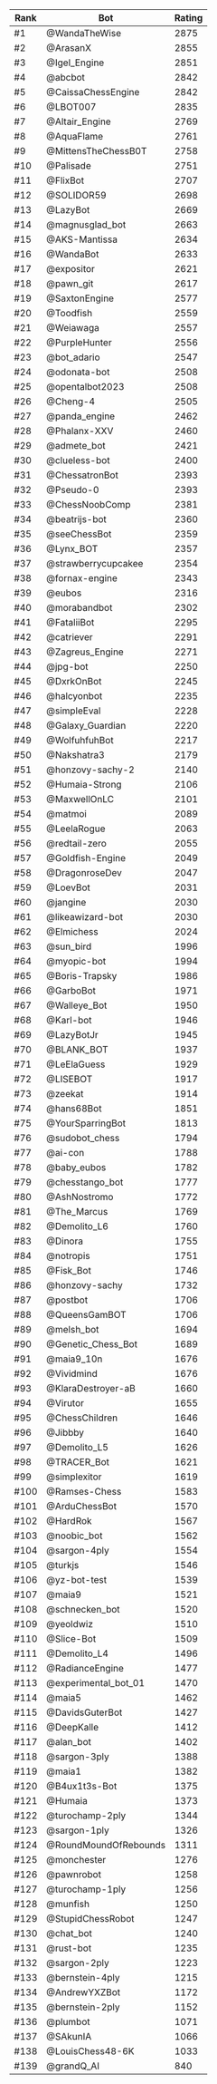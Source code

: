 Rank|Bot|Rating
---|---|---
#1|@WandaTheWise|2875
#2|@ArasanX|2855
#3|@Igel_Engine|2851
#4|@abcbot|2842
#5|@CaissaChessEngine|2842
#6|@LBOT007|2835
#7|@Altair_Engine|2769
#8|@AquaFlame|2761
#9|@MittensTheChessB0T|2758
#10|@Palisade|2751
#11|@FlixBot|2707
#12|@SOLIDOR59|2698
#13|@LazyBot|2669
#14|@magnusglad_bot|2663
#15|@AKS-Mantissa|2634
#16|@WandaBot|2633
#17|@expositor|2621
#18|@pawn_git|2617
#19|@SaxtonEngine|2577
#20|@Toodfish|2559
#21|@Weiawaga|2557
#22|@PurpleHunter|2556
#23|@bot_adario|2547
#24|@odonata-bot|2508
#25|@opentalbot2023|2508
#26|@Cheng-4|2505
#27|@panda_engine|2462
#28|@Phalanx-XXV|2460
#29|@admete_bot|2421
#30|@clueless-bot|2400
#31|@ChessatronBot|2393
#32|@Pseudo-0|2393
#33|@ChessNoobComp|2381
#34|@beatrijs-bot|2360
#35|@seeChessBot|2359
#36|@Lynx_BOT|2357
#37|@strawberrycupcakee|2354
#38|@fornax-engine|2343
#39|@eubos|2316
#40|@morabandbot|2302
#41|@FataliiBot|2295
#42|@catriever|2291
#43|@Zagreus_Engine|2271
#44|@jpg-bot|2250
#45|@DxrkOnBot|2245
#46|@halcyonbot|2235
#47|@simpleEval|2228
#48|@Galaxy_Guardian|2220
#49|@WolfuhfuhBot|2217
#50|@Nakshatra3|2179
#51|@honzovy-sachy-2|2140
#52|@Humaia-Strong|2106
#53|@MaxwellOnLC|2101
#54|@matmoi|2089
#55|@LeelaRogue|2063
#56|@redtail-zero|2055
#57|@Goldfish-Engine|2049
#58|@DragonroseDev|2047
#59|@LoevBot|2031
#60|@jangine|2030
#61|@likeawizard-bot|2030
#62|@Elmichess|2024
#63|@sun_bird|1996
#64|@myopic-bot|1994
#65|@Boris-Trapsky|1986
#66|@GarboBot|1971
#67|@Walleye_Bot|1950
#68|@Karl-bot|1946
#69|@LazyBotJr|1945
#70|@BLANK_BOT|1937
#71|@LeElaGuess|1929
#72|@LISEBOT|1917
#73|@zeekat|1914
#74|@hans68Bot|1851
#75|@YourSparringBot|1813
#76|@sudobot_chess|1794
#77|@ai-con|1788
#78|@baby_eubos|1782
#79|@chesstango_bot|1777
#80|@AshNostromo|1772
#81|@The_Marcus|1769
#82|@Demolito_L6|1760
#83|@Dinora|1755
#84|@notropis|1751
#85|@Fisk_Bot|1746
#86|@honzovy-sachy|1732
#87|@postbot|1706
#88|@QueensGamBOT|1706
#89|@melsh_bot|1694
#90|@Genetic_Chess_Bot|1689
#91|@maia9_10n|1676
#92|@Vividmind|1676
#93|@KlaraDestroyer-aB|1660
#94|@Virutor|1655
#95|@ChessChildren|1646
#96|@Jibbby|1640
#97|@Demolito_L5|1626
#98|@TRACER_Bot|1621
#99|@simplexitor|1619
#100|@Ramses-Chess|1583
#101|@ArduChessBot|1570
#102|@HardRok|1567
#103|@noobic_bot|1562
#104|@sargon-4ply|1554
#105|@turkjs|1546
#106|@yz-bot-test|1539
#107|@maia9|1521
#108|@schnecken_bot|1520
#109|@yeoldwiz|1510
#110|@Slice-Bot|1509
#111|@Demolito_L4|1496
#112|@RadianceEngine|1477
#113|@experimental_bot_01|1470
#114|@maia5|1462
#115|@DavidsGuterBot|1427
#116|@DeepKalle|1412
#117|@alan_bot|1402
#118|@sargon-3ply|1388
#119|@maia1|1382
#120|@B4ux1t3s-Bot|1375
#121|@Humaia|1373
#122|@turochamp-2ply|1344
#123|@sargon-1ply|1326
#124|@RoundMoundOfRebounds|1311
#125|@monchester|1276
#126|@pawnrobot|1258
#127|@turochamp-1ply|1256
#128|@munfish|1250
#129|@StupidChessRobot|1247
#130|@chat_bot|1240
#131|@rust-bot|1235
#132|@sargon-2ply|1223
#133|@bernstein-4ply|1215
#134|@AndrewYXZBot|1172
#135|@bernstein-2ply|1152
#136|@plumbot|1071
#137|@SAkunIA|1066
#138|@LouisChess48-6K|1033
#139|@grandQ_AI|840
